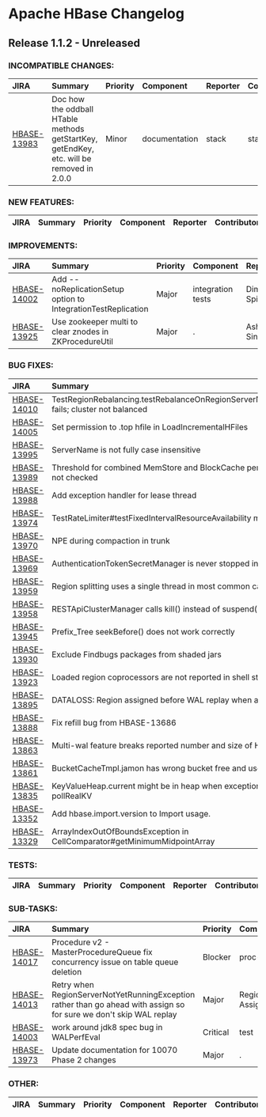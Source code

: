 
<!---
# Licensed to the Apache Software Foundation (ASF) under one
# or more contributor license agreements.  See the NOTICE file
# distributed with this work for additional information
# regarding copyright ownership.  The ASF licenses this file
# to you under the Apache License, Version 2.0 (the
# "License"); you may not use this file except in compliance
# with the License.  You may obtain a copy of the License at
#
#     http://www.apache.org/licenses/LICENSE-2.0
#
# Unless required by applicable law or agreed to in writing, software
# distributed under the License is distributed on an "AS IS" BASIS,
# WITHOUT WARRANTIES OR CONDITIONS OF ANY KIND, either express or implied.
# See the License for the specific language governing permissions and
# limitations under the License.
-->
# Apache HBase Changelog

## Release 1.1.2 - Unreleased

### INCOMPATIBLE CHANGES:

| JIRA | Summary | Priority | Component | Reporter | Contributor |
|:---- |:---- | :--- |:---- |:---- |:---- |
| [HBASE-13983](https://issues.apache.org/jira/browse/HBASE-13983) | Doc how the oddball HTable methods getStartKey, getEndKey, etc. will be removed in 2.0.0 |  Minor | documentation | stack | stack |


### NEW FEATURES:

| JIRA | Summary | Priority | Component | Reporter | Contributor |
|:---- |:---- | :--- |:---- |:---- |:---- |


### IMPROVEMENTS:

| JIRA | Summary | Priority | Component | Reporter | Contributor |
|:---- |:---- | :--- |:---- |:---- |:---- |
| [HBASE-14002](https://issues.apache.org/jira/browse/HBASE-14002) | Add --noReplicationSetup option to IntegrationTestReplication |  Major | integration tests | Dima Spivak | Dima Spivak |
| [HBASE-13925](https://issues.apache.org/jira/browse/HBASE-13925) | Use zookeeper multi to clear znodes in ZKProcedureUtil |  Major | . | Ashish Singhi | Ashish Singhi |


### BUG FIXES:

| JIRA | Summary | Priority | Component | Reporter | Contributor |
|:---- |:---- | :--- |:---- |:---- |:---- |
| [HBASE-14010](https://issues.apache.org/jira/browse/HBASE-14010) | TestRegionRebalancing.testRebalanceOnRegionServerNumberChange fails; cluster not balanced |  Major | test | stack | stack |
| [HBASE-14005](https://issues.apache.org/jira/browse/HBASE-14005) | Set permission to .top hfile in LoadIncrementalHFiles |  Trivial | . | Francesco MDE | Francesco MDE |
| [HBASE-13995](https://issues.apache.org/jira/browse/HBASE-13995) | ServerName is not fully case insensitive |  Major | Region Assignment | Matteo Bertozzi | Matteo Bertozzi |
| [HBASE-13989](https://issues.apache.org/jira/browse/HBASE-13989) | Threshold for combined MemStore and BlockCache percentages is not checked |  Major | . | Ted Yu | Ted Yu |
| [HBASE-13988](https://issues.apache.org/jira/browse/HBASE-13988) | Add exception handler for lease thread |  Minor | . | Liu Shaohui | Liu Shaohui |
| [HBASE-13974](https://issues.apache.org/jira/browse/HBASE-13974) | TestRateLimiter#testFixedIntervalResourceAvailability may fail |  Minor | test | Guanghao Zhang | Guanghao Zhang |
| [HBASE-13970](https://issues.apache.org/jira/browse/HBASE-13970) | NPE during compaction in trunk |  Major | . | ramkrishna.s.vasudevan | Duo Zhang |
| [HBASE-13969](https://issues.apache.org/jira/browse/HBASE-13969) | AuthenticationTokenSecretManager is never stopped in RPCServer |  Minor | . | Pankaj Kumar | Pankaj Kumar |
| [HBASE-13959](https://issues.apache.org/jira/browse/HBASE-13959) | Region splitting uses a single thread in most common cases |  Critical | regionserver | Hari Krishna Dara | Hari Krishna Dara |
| [HBASE-13958](https://issues.apache.org/jira/browse/HBASE-13958) | RESTApiClusterManager calls kill() instead of suspend() and resume() |  Minor | integration tests | Matteo Bertozzi | Matteo Bertozzi |
| [HBASE-13945](https://issues.apache.org/jira/browse/HBASE-13945) | Prefix\_Tree seekBefore() does not work correctly |  Major | . | ramkrishna.s.vasudevan | ramkrishna.s.vasudevan |
| [HBASE-13930](https://issues.apache.org/jira/browse/HBASE-13930) | Exclude Findbugs packages from shaded jars |  Major | . | Nick Dimiduk | Gabor Liptak |
| [HBASE-13923](https://issues.apache.org/jira/browse/HBASE-13923) | Loaded region coprocessors are not reported in shell status command |  Major | regionserver, shell | Lars George | Ashish Singhi |
| [HBASE-13895](https://issues.apache.org/jira/browse/HBASE-13895) | DATALOSS: Region assigned before WAL replay when abort |  Critical | . | stack | stack |
| [HBASE-13888](https://issues.apache.org/jira/browse/HBASE-13888) | Fix refill bug from HBASE-13686 |  Major | . | Guanghao Zhang | Guanghao Zhang |
| [HBASE-13863](https://issues.apache.org/jira/browse/HBASE-13863) | Multi-wal feature breaks reported number and size of HLogs |  Major | regionserver, UI | Elliott Clark | Abhilash |
| [HBASE-13861](https://issues.apache.org/jira/browse/HBASE-13861) | BucketCacheTmpl.jamon has wrong bucket free and used labels |  Major | regionserver, UI | Lars George | Matt Warhaftig |
| [HBASE-13835](https://issues.apache.org/jira/browse/HBASE-13835) | KeyValueHeap.current might be in heap when exception happens in pollRealKV |  Major | Scanners | zhouyingchao | zhouyingchao |
| [HBASE-13352](https://issues.apache.org/jira/browse/HBASE-13352) | Add hbase.import.version to Import usage. |  Major | . | Lars Hofhansl | Lars Hofhansl |
| [HBASE-13329](https://issues.apache.org/jira/browse/HBASE-13329) | ArrayIndexOutOfBoundsException in CellComparator#getMinimumMidpointArray |  Critical | regionserver | Ruben Aguiar | Lars Hofhansl |


### TESTS:

| JIRA | Summary | Priority | Component | Reporter | Contributor |
|:---- |:---- | :--- |:---- |:---- |:---- |


### SUB-TASKS:

| JIRA | Summary | Priority | Component | Reporter | Contributor |
|:---- |:---- | :--- |:---- |:---- |:---- |
| [HBASE-14017](https://issues.apache.org/jira/browse/HBASE-14017) | Procedure v2 - MasterProcedureQueue fix concurrency issue on table queue deletion |  Blocker | proc-v2 | Matteo Bertozzi | Matteo Bertozzi |
| [HBASE-14013](https://issues.apache.org/jira/browse/HBASE-14013) | Retry when RegionServerNotYetRunningException rather than go ahead with assign so for sure we don't skip WAL replay |  Major | Region Assignment | stack | Enis Soztutar |
| [HBASE-14003](https://issues.apache.org/jira/browse/HBASE-14003) | work around jdk8 spec bug in WALPerfEval |  Critical | test | Sean Busbey | Sean Busbey |
| [HBASE-13973](https://issues.apache.org/jira/browse/HBASE-13973) | Update documentation for 10070 Phase 2 changes |  Major | . | Enis Soztutar | Enis Soztutar |


### OTHER:

| JIRA | Summary | Priority | Component | Reporter | Contributor |
|:---- |:---- | :--- |:---- |:---- |:---- |



